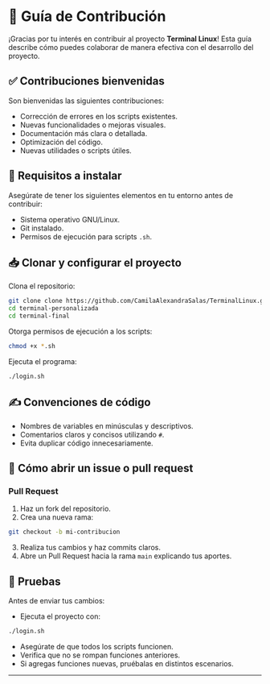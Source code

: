 # 🤝 Guía de Contribución

¡Gracias por tu interés en contribuir al proyecto **Terminal Linux**! Esta guía describe cómo puedes colaborar de manera efectiva con el desarrollo del proyecto.

## ✅ Contribuciones bienvenidas

Son bienvenidas las siguientes contribuciones:

- Corrección de errores en los scripts existentes.
- Nuevas funcionalidades o mejoras visuales.
- Documentación más clara o detallada.
- Optimización del código.
- Nuevas utilidades o scripts útiles.

## 🔧 Requisitos a instalar

Asegúrate de tener los siguientes elementos en tu entorno antes de contribuir:

- Sistema operativo GNU/Linux.
- Git instalado.
- Permisos de ejecución para scripts `.sh`.

## 📥 Clonar y configurar el proyecto

Clona el repositorio:

```bash
git clone clone https://github.com/CamilaAlexandraSalas/TerminalLinux.git
cd terminal-personalizada
cd terminal-final
```

Otorga permisos de ejecución a los scripts:

```bash
chmod +x *.sh
```

Ejecuta el programa:

```bash
./login.sh
```

## ✍️ Convenciones de código

- Nombres de variables en minúsculas y descriptivos.
- Comentarios claros y concisos utilizando `#`.
- Evita duplicar código innecesariamente.


## 🐛 Cómo abrir un issue o pull request


### Pull Request

1. Haz un fork del repositorio.
2. Crea una nueva rama:

```bash
git checkout -b mi-contribucion
```

3. Realiza tus cambios y haz commits claros.
4. Abre un Pull Request hacia la rama `main` explicando tus aportes.

## 🧪 Pruebas

Antes de enviar tus cambios:

- Ejecuta el proyecto con:

```bash
./login.sh
```

- Asegúrate de que todos los scripts funcionen.
- Verifica que no se rompan funciones anteriores.
- Si agregas funciones nuevas, pruébalas en distintos escenarios.

---


